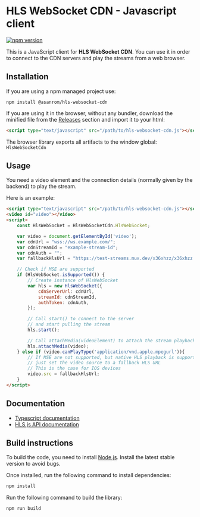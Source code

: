 # HLS WebSocket CDN - Javascript client

[![npm version](https://badge.fury.io/js/%40asanrom%2Fhls-websocket-cdn.svg)](https://www.npmjs.com/package/@asanrom/hls-websocket-cdn)

This is a JavaScript client for **HLS WebSocket CDN**. You can use it in order to connect to the CDN servers and play the streams from a web browser.

## Installation

If you are using a npm managed project use:

```
npm install @asanrom/hls-websocket-cdn
```

If you are using it in the browser, without any bundler, download the minified file from the [Releases](https://github.com/AgustinSRG/hls-websocket-cdn/tags) section and import it to your html:

```html
<script type="text/javascript" src="/path/to/hls-websocket-cdn.js"></script>
```

The browser library exports all artifacts to the window global: `HlsWebSocketCdn`

## Usage

You need a video element and the connection details (normally given by the backend) to play the stream.

Here is an example:

```html
<script type="text/javascript" src="/path/to/hls-websocket-cdn.js"></script>
<video id="video"></video>
<script>
    const HlsWebSocket = HlsWebSocketCdn.HlsWebSocket;

    var video = document.getElementById('video');
    var cdnUrl = "wss://ws.example.com/";
    var cdnStreamId = "example-stream-id";
    var cdnAuth = "";
    var fallbackHlsUrl = "https://test-streams.mux.dev/x36xhzz/x36xhzz.m3u8";

    // Check if MSE are supported
    if (HlsWebSocket.isSupported()) {
        // Create instance of HlsWebSocket
        var hls = new HlsWebSocket({
            cdnServerUrl: cdnUrl,
            streamId: cdnStreamId,
            authToken: cdnAuth,
        });

        // Call start() to connect to the server
        // and start pulling the stream
        hls.start();

        // Call attachMedia(videoElement) to attach the stream playback to a video element
        hls.attachMedia(video);
    } else if (video.canPlayType('application/vnd.apple.mpegurl')){
        // If MSE are not supported, but native HLS playback is supported
        // just set the video source to a fallback HLS URL
        // This is the case for IOS devices
        video.src = fallbackHlsUrl;
    }
</script>
```

## Documentation

 - [Typescript documentation](https://agustinsrg.github.io/hls-websocket-cdn/client-js/docs)
 - [HLS.js API documentation](https://github.com/video-dev/hls.js/blob/master/docs/API.md)

## Build instructions

To build the code, you need to install [Node.js](https://nodejs.org/en/). Install the latest stable version to avoid bugs.

Once installed, run the following command to install dependencies:

```sh
npm install
```

Run the following command to build the library:

```sh
npm run build
```
